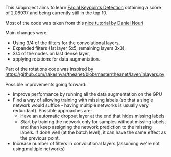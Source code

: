 This subproject aims to learn [Facial Keypoints Detection](https://www.kaggle.com/c/facial-keypoints-detection) obtaining a score of 2.08937 and being currently still in the top 10.

Most of the code was taken from this [nice tutorial by Daniel Nouri](http://danielnouri.org/notes/2014/12/17/using-convolutional-neural-nets-to-detect-facial-keypoints-tutorial/)

Main changes were:
- Using 3/4 of the filters for the convolutional layers,
- Expanded filters (1st layer 5x5, remaining layers 3x3),
- 3/4 of the nodes on last dense layer,
- applying rotations for data augmentation.

Part of the rotations code was inspired by https://github.com/rakeshvar/theanet/blob/master/theanet/layer/inlayers.py

Possible improvements going forward:
- Improve performance by running all the data augmentation on the GPU
- Find a way of allowing training with missing labels (so that a single network would suffice - having multiple networks is usually very redundant). Possible approaches are:
  - Have an automatic dropout layer at the end that hides missing labels
  - Start by training the network only for samples without missing labels, and then keep assigning the network prediction to the missing labels. If done well (at the batch level), it can have the same effect as the previous point.
- Increase number of filters in convolutional layers (assuming we're not using multiple networks)

